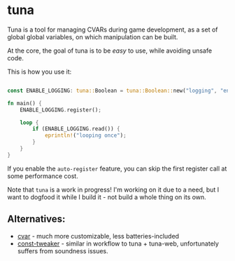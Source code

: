 # tuna

Tuna is a tool for managing CVARs during game development, as a set of global
global variables, on which manipulation can be built.

At the core, the goal of tuna is to be *easy* to use, while avoiding unsafe
code.

This is how you use it:

``` rust

const ENABLE_LOGGING: tuna::Boolean = tuna::Boolean::new("logging", "enable", false);

fn main() {
    ENABLE_LOGGING.register();

    loop {
        if (ENABLE_LOGGING.read()) {
            eprintln!("looping once");
        }
    }
}
```

If you enable the `auto-register` feature, you can skip the first register call
at some performance cost.

Note that `tuna` is a work in progress! I'm working on it due to a need, but I
want to dogfood it while I build it - not build a whole thing on its own.

## Alternatives:

* [cvar](https://crates.io/crates/cvar) - much more customizable, less batteries-included
* [const-tweaker](https://crates.io/crates/const-tweaker) - similar in workflow to tuna + tuna-web, unfortunately suffers from soundness issues.
